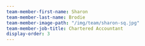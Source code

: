 ```yaml
---
team-member-first-name: Sharon
team-member-last-name: Brodie
team-member-image-path: "/img/team/sharon-sq.jpg"
team-member-job-title: Chartered Accountant
display-order: 3
---
```

